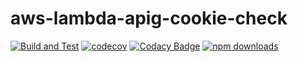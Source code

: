 # aws-lambda-apig-cookie-check

[![Build and Test](https://github.com/anzharip/aws-lambda-cookie/actions/workflows/build-and-test.yml/badge.svg)](https://github.com/anzharip/aws-lambda-cookie/actions)
[![codecov](https://codecov.io/gh/anzharip/aws-lambda-cookie/branch/main/graph/badge.svg?token=LWQJDZNQV7)](https://codecov.io/gh/anzharip/aws-lambda-cookie)
[![Codacy Badge](https://app.codacy.com/project/badge/Grade/96165dceeefa4968b4822ab97d846faa)](https://www.codacy.com/gh/anzharip/aws-lambda-cookie/dashboard?utm_source=github.com&utm_medium=referral&utm_content=anzharip/aws-lambda-cookie&utm_campaign=Badge_Grade)
[![npm downloads](https://img.shields.io/npm/dm/@anzp/aws-lambda-cookie)](https://www.npmjs.com/package/@anzp/aws-lambda-cookie)